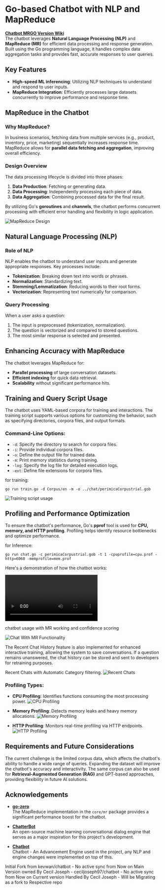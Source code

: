# Go-based Chatbot with NLP and MapReduce

**[Chatbot MRGO Version Wiki ](https://perinet.atlassian.net/wiki/spaces/PDCTRES/pages/2841444353/Go-Based+Chatbot+A+MR+approach)**  
The chatbot leverages **Natural Language Processing (NLP)** and **MapReduce (MR)** for efficient data processing and response generation. Built using the Go programming language, it handles complex data aggregation tasks and provides fast, accurate responses to user queries.

## Key Features

- **High-speed ML inferencing**: Utilizing NLP techniques to understand and respond to user inputs.
- **MapReduce Integration**: Efficiently processes large datasets concurrently to improve performance and response time.

## MapReduce in the Chatbot

### Why MapReduce?

In business scenarios, fetching data from multiple services (e.g., product, inventory, price, marketing) sequentially increases response time. MapReduce allows for **parallel data fetching and aggregation**, improving overall efficiency.

### Design Overview

The data processing lifecycle is divided into three phases:

1. **Data Production**: Fetching or generating data.
2. **Data Processing**: Independently processing each piece of data.
3. **Data Aggregation**: Combining processed data for the final result.

By utilizing Go's **goroutines** and **channels**, the chatbot performs concurrent processing with efficient error handling and flexibility in logic application.

![MapReduce Design](media/MR.png)

## Natural Language Processing (NLP)

### Role of NLP

NLP enables the chatbot to understand user inputs and generate appropriate responses. Key processes include:

- **Tokenization**: Breaking down text into words or phrases.
- **Normalization**: Standardizing text.
- **Stemming/Lemmatization**: Reducing words to their root forms.
- **Vectorization**: Representing text numerically for comparison.

### Query Processing

When a user asks a question:

1. The input is preprocessed (tokenization, normalization).
2. The question is vectorized and compared to stored questions.
3. The most similar response is selected and presented.

## Enhancing Accuracy with MapReduce

The chatbot leverages MapReduce for:

- **Parallel processing** of large conversation datasets.
- **Efficient indexing** for quick data retrieval.
- **Scalability** without significant performance hits.

## Training and Query Script Usage

The chatbot uses YAML-based corpora for training and interactions. The training script supports various options for customizing the behavior, such as specifying directories, corpora files, and output formats. 

### Command-Line Options:

- `-d`: Specify the directory to search for corpora files.
- `-i`: Provide individual corpora files.
- `-o`: Define the output file for trained data.
- `-m`: Print memory statistics during training.
- `-log`: Specify the log file for detailed execution logs.
- `-ext`: Define file extensions for corpora files.

for training:

    go run train.go -d Corpus/en -m -o ../chat/perimicaCorpustrial.gob

![Training script usage](media/trainUsage.png)


## Profiling and Performance Optimization

To ensure the chatbot's performance, Go's **pprof** tool is used for **CPU, memory, and HTTP profiling**. Profiling helps identify resource bottlenecks and optimize performance.

for Inference:

    go run chat.go -c perimicaCorpustrial.gob -t 1 -cpuprofile=cpu.prof -http=6060 -memprofile=mem.prof


Here's a demonstration of how the chatbot works:

![Chat Script Usage](media/perichat.mp4)


chatbot usage with MR working and confidence scoring

![Chat With MR Functionality](media/perichatWMrVerb.png)

The Recent Chat History feature is also implemented for enhanced interactive training, allowing the system to save conversations. If a question remains unanswered, the chat history can be stored and sent to developers for retraining purposes.

Recent Chats with Automatic Category filtering.
![Recent Chats](media/recentChat.png)

### Profiling Types:

- **CPU Profiling**: Identifies functions consuming the most processing power.
![CPU Profiling](media/cpuProfile.png)

- **Memory Profiling**: Detects memory leaks and heavy memory allocations.
![Memory Profiling](media/memProfile.png)

- **HTTP Profiling**: Monitors real-time profiling via HTTP endpoints.
![HTTP Profiling](media/httpProfile.png)

## Requirements and Future Considerations

The current challenge is the limited corpus data, which affects the chatbot's ability to handle a wide range of queries. Expanding the dataset will improve the chatbot's accuracy and interactivity. The same corpus can also be used for **Retrieval-Augmented Generation (RAG)** and GPT-based approaches, providing flexibility in future AI solutions.


## Acknowledgements

- **[go-zero](https://github.com/zeromicro/go-zero)**  
  The MapReduce implementation in the `core/mr` package provides a significant performance boost for the chatbot.

- **[ChatterBot](https://github.com/gunthercox/ChatterBot)**  
  An open-source machine learning conversational dialog engine that serves as a major inspiration for this project's development.

- **[Chatbot](https://github.com/kevwan/chatbot/)**  
  Chatbot - An Advancement Engine used in the project, any NLP and engine changes were implemented on top of this.

Initial Fork from kevwan/chatbot - No active sync from Now on
Main Version owned By Cecil Joseph - ceciljoseph97/chatbot - No active sync from Now on
Current version Handled By Cecil Joseph  - Will be Migrating as a fork to Respective repo



